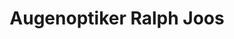 ---
title: "Augenoptiker Ralph Joos"
url: /stollberg-erzgebirge/augenoptiker-ralph-joos/
shop: Optiker
---